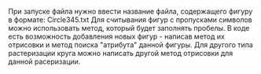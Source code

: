 При запуске файла нужно ввести название файла, содержащего фигуру в формате:   Circle345.txt
Для считывания фигур с пропусками символов можно использовать метод, который будет заполнять пробелы.
В коде есть возможность добавления новых фигур - написав метод их отрисовки и метод поиска "атрибута" данной фигуры.
Для другого типа растеризации круга можно написать другой метод отрисовки для данной расеризации.
